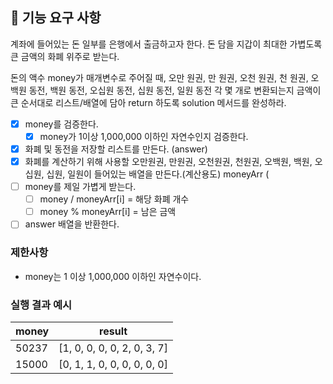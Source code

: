 ## 🚀 기능 요구 사항

계좌에 들어있는 돈 일부를 은행에서 출금하고자 한다. 돈 담을 지갑이 최대한 가볍도록 큰 금액의 화폐 위주로 받는다.

돈의 액수 money가 매개변수로 주어질 때, 오만 원권, 만 원권, 오천 원권, 천 원권, 오백원 동전, 백원 동전, 오십원 동전, 십원 동전, 일원 동전 각 몇 개로 변환되는지 금액이 큰 순서대로 리스트/배열에 담아 return 하도록 solution 메서드를 완성하라.

- [x] money를 검증한다.
  - [x] money가 1이상 1,000,000 이하인 자연수인지 검증한다.
- [x] 화폐 및 동전을 저장할 리스트를 만든다. (answer)
- [x] 화폐를 계산하기 위해 사용할 오만원권, 만원권, 오천원권, 천원권, 오백원, 백원, 오십원, 십원, 일원이 들어있는 배열을 만든다.(계산용도) moneyArr (
- [ ] money를 제일 가볍게 받는다.
  - [ ] money / moneyArr[i] = 해당 화폐 개수
  - [ ] money % moneyArr[i] = 남은 금액
- [ ] answer 배열을 반환한다.

### 제한사항

- money는 1 이상 1,000,000 이하인 자연수이다.

### 실행 결과 예시

| money | result |
| --- | --- |
| 50237	| [1, 0, 0, 0, 0, 2, 0, 3, 7] |
| 15000	| [0, 1, 1, 0, 0, 0, 0, 0, 0] |
